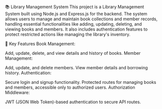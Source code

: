 📚 Library Management System
This project is a Library Management System built using Node.js and Express.js for the backend. The system allows users to manage and maintain book collections and member records, handling essential functionalities like adding, updating, deleting, and viewing books and members. It also includes authentication features to protect restricted actions like managing the library's inventory.

🚀 Key Features
Book Management:

Add, update, delete, and view details and history of books.
Member Management:

Add, update, and delete members.
View member details and borrowing history.
Authentication:

Secure login and signup functionality.
Protected routes for managing books and members, accessible only to authorized users.
Authorization Middleware:

JWT (JSON Web Token)-based authentication to secure API routes.
